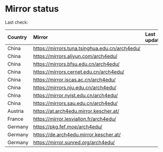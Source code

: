 <script src="./time.js"></script>
# Mirror status
Last check: <script type="text/javascript">localize(1701040610.3872175);</script>

|Country|Mirror|Last update|
|:------|:-----|:----------|
|China|https://mirrors.tuna.tsinghua.edu.cn/arch4edu/|<script type="text/javascript">localize(1701023324);</script>|
|China|https://mirrors.aliyun.com/arch4edu/|<script type="text/javascript">localize(1701023324);</script>|
|China|https://mirrors.bfsu.edu.cn/arch4edu/|<script type="text/javascript">localize(1701023324);</script>|
|China|https://mirrors.cernet.edu.cn/arch4edu/|<script type="text/javascript">localize(1701023324);</script>|
|China|https://mirror.iscas.ac.cn/arch4edu/|<script type="text/javascript">localize(1701023324);</script>|
|China|https://mirrors.nju.edu.cn/arch4edu/|<script type="text/javascript">localize(1700937002);</script>|
|China|https://mirror.nyist.edu.cn/arch4edu/|<script type="text/javascript">localize(1701023324);</script>|
|China|https://mirrors.sau.edu.cn/arch4edu/|<script type="text/javascript">localize(1701023324);</script>|
|Austria|https://at.arch4edu.mirror.kescher.at/|<script type="text/javascript">localize(1701023324);</script>|
|France|https://mirror.lesviallon.fr/arch4edu/|<script type="text/javascript">localize(1700980144);</script>|
|Germany|https://pkg.fef.moe/arch4edu/|<script type="text/javascript">localize(1701023324);</script>|
|Germany|https://de.arch4edu.mirror.kescher.at/|<script type="text/javascript">localize(1701023324);</script>|
|Germany|https://mirror.sunred.org/arch4edu/|<script type="text/javascript">localize(1701023324);</script>|

<script src="./tablefilter/tablefilter.js"></script>
<script src="./table.js"></script>